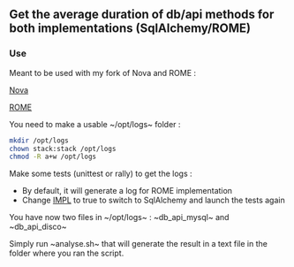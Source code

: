 ## Get the average duration of db/api methods for both implementations (SqlAlchemy/ROME)

### Use

Meant to be used with my fork of Nova and ROME :

[Nova](https://github.com/Marie-Donnie/nova/tree/disco/mitaka "My Nova Fork")

[ROME](https://github.com/Marie-Donnie/rome "My ROME Fork")

You need to make a usable ~/opt/logs~ folder :
```bash
mkdir /opt/logs
chown stack:stack /opt/logs
chmod -R a+w /opt/logs
```

Make some tests (unittest or rally) to get the logs :
+ By default, it will generate a log for ROME implementation
+ Change [IMPL](https://github.com/Marie-Donnie/nova/blob/disco/mitaka/nova/db/api.py#L124) to true to switch to SqlAlchemy and launch the tests again

You have now two files in ~/opt/logs~ : ~db_api_mysql~ and ~db_api_disco~

Simply run ~analyse.sh~ that will generate the result in a text file in the folder where you ran the script.

